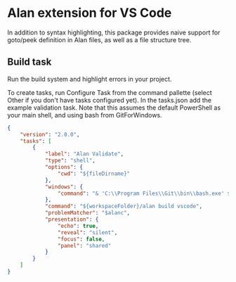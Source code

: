 # Alan extension for VS Code

In addition to syntax highlighting, this package provides naive support for goto/peek definition in Alan files, as well as a file structure tree.

## Build task

Run the build system and highlight errors in your project. 

To create tasks, run Configure Task from the command pallette (select Other if you don't have tasks configured yet). In the tasks.json add the example validation task. Note that this assumes the default PowerShell as your main shell, and using bash from GitForWindows.

```json
{
	"version": "2.0.0",
	"tasks": [
		{
			"label": "Alan Validate",
			"type": "shell",
			"options": {
				"cwd": "${fileDirname}"
			},
			"windows": {
				"command": "& 'C:\\Program Files\\Git\\bin\\bash.exe' ${workspaceFolder}/alan build vscode"
			},
			"command": "${workspaceFolder}/alan build vscode",
			"problemMatcher": "$alanc",
			"presentation": {
				"echo": true,
				"reveal": "silent",
				"focus": false,
				"panel": "shared"
			}
		}
	]
}
```
